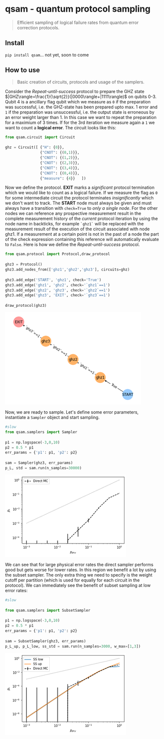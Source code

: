 # qsam - quantum protocol sampling
> Efficient sampling of logical failure rates from quantum error correction protocols.


## Install

`pip install qsam`... not yet, soon to come

## How to use

> Basic creation of circuits, protocols and usage of the samplers.

Consider the *Repeat-until-success* protocol to prepare the GHZ state $|GHZ\rangle=\frac{1}{\sqrt{2}}(|0000\rangle+|1111\rangle)$ on qubits 0-3. Qubit 4 is a ancillary flag qubit which we measure as `0` if the preparation was successful, i.e. the GHZ-state has been prepared upto max. 1 error and `1` if the preparation was unsuccessful, i.e. the output state is erroneous by an error weight larger than 1. In this case we want to repeat the preparation for a maximium of 3 times. If for the 3rd iteration we measure again a `1` we want to count a **logical error**. The circuit looks like this:

```python
from qsam.circuit import Circuit

ghz = Circuit([ {"H": {0}},
                {"CNOT": {(0,1)}},
                {"CNOT": {(1,2)}},
                {"CNOT": {(2,3)}},
                {"CNOT": {(3,4)}},
                {"CNOT": {(0,4)}},
                {"measure": {4}}   ])
```

Now we define the protocol. **EXIT** marks a *significant* protocol termination which we would like to count as a logical failure. If we measure the flag as `0` for some intermediate circuit the protocol terminates *insignificantly* which we don't want to track. The **START** node must always be given and must always have a transition with `check=True` to *only a single node*. For the other nodes we can reference any prospective measurement result in the complete measurement history of the *current* protocol iteration by using the node name in backticks, for example `` `ghz1` `` will be replaced with the measurement result of the execution of the circuit associated with node ghz1. If a measurement at a certain point is not in the past of a node the part of the check expression containing this reference will automatically evaluate to `False`. Here is how we define the *Repeat-until-success* protocol.

```python
from qsam.protocol import Protocol,draw_protocol

ghz3 = Protocol()
ghz3.add_nodes_from(['ghz1','ghz2','ghz3'], circuits=ghz)

ghz3.add_edge('START', 'ghz1', check='True')
ghz3.add_edge('ghz1', 'ghz2', check='`ghz1`==1')
ghz3.add_edge('ghz2', 'ghz3', check='`ghz2`==1')
ghz3.add_edge('ghz3', 'EXIT', check='`ghz3`==1')

draw_protocol(ghz3)
```


    
![png](docs/images/output_6_0.png)
    


Now, we are ready to sample. Let's define some error parameters, instantiate a `Sampler` object and start sampling.

```python
#slow
from qsam.samplers import Sampler

p1 = np.logspace(-3,0,10)
p2 = 0.5 * p1
err_params = {'p1': p1, 'p2': p2}

sam = Sampler(ghz3, err_params)
p_L, std = sam.run(n_samples=30000)
```


    
![png](docs/images/output_9_0.png)
    


We can see that for large physical error rates the direct sampler performs good but gets worse for lower rates. In this region we benefit a lot by using the subset sampler. The only extra thing we need to specify is the weight cutoff per partition (which is used for equally for each circuit in the protocol). We can immediately see the benefit of subset sampling at low error rates:

```python
#slow

from qsam.samplers import SubsetSampler

p1 = np.logspace(-3,0,10)
p2 = 0.5 * p1
err_params = {'p1': p1, 'p2': p2}

sam = SubsetSampler(ghz3, err_params)
p_L_up, p_L_low, ss_std = sam.run(n_samples=3000, w_max=[1,3])
```


    
![png](docs/images/output_12_0.png)
    

